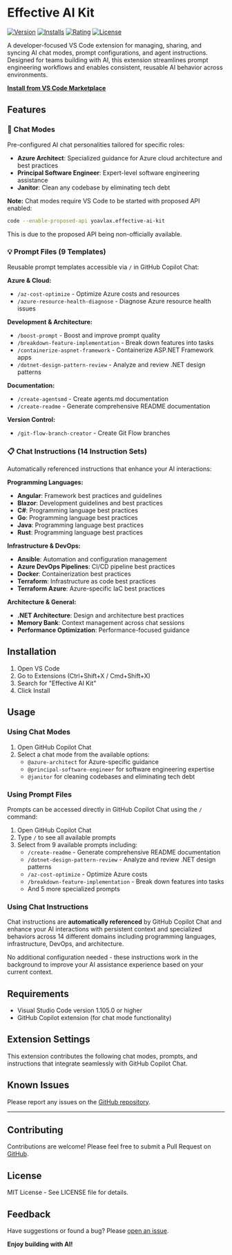 # Effective AI Kit

[![Version](https://img.shields.io/visual-studio-marketplace/v/yoavlax.effective-ai-kit?style=flat-square&label=VS%20Marketplace&logo=visual-studio-code)](https://marketplace.visualstudio.com/items?itemName=yoavlax.effective-ai-kit)
[![Installs](https://img.shields.io/visual-studio-marketplace/i/yoavlax.effective-ai-kit?style=flat-square)](https://marketplace.visualstudio.com/items?itemName=yoavlax.effective-ai-kit)
[![Rating](https://img.shields.io/visual-studio-marketplace/r/yoavlax.effective-ai-kit?style=flat-square)](https://marketplace.visualstudio.com/items?itemName=yoavlax.effective-ai-kit)
[![License](https://img.shields.io/github/license/YoavLax/Effective-AI-KIT?style=flat-square)](LICENSE)

A developer-focused VS Code extension for managing, sharing, and syncing AI chat modes, prompt configurations, and agent instructions. Designed for teams building with AI, this extension streamlines prompt engineering workflows and enables consistent, reusable AI behavior across environments.

**[Install from VS Code Marketplace](https://marketplace.visualstudio.com/items?itemName=yoavlax.effective-ai-kit)**

## Features

### 🤖 Chat Modes
Pre-configured AI chat personalities tailored for specific roles:
- **Azure Architect**: Specialized guidance for Azure cloud architecture and best practices
- **Principal Software Engineer**: Expert-level software engineering assistance
- **Janitor**: Clean any codebase by eliminating tech debt

**Note:** Chat modes require VS Code to be started with proposed API enabled:
```bash
code --enable-proposed-api yoavlax.effective-ai-kit
```
This is due to the proposed API being non-officially available.

### 💡 Prompt Files (9 Templates)
Reusable prompt templates accessible via `/` in GitHub Copilot Chat:

**Azure & Cloud:**
- `/az-cost-optimize` - Optimize Azure costs and resources
- `/azure-resource-health-diagnose` - Diagnose Azure resource health issues

**Development & Architecture:**
- `/boost-prompt` - Boost and improve prompt quality
- `/breakdown-feature-implementation` - Break down features into tasks
- `/containerize-aspnet-framework` - Containerize ASP.NET Framework apps
- `/dotnet-design-pattern-review` - Analyze and review .NET design patterns

**Documentation:**
- `/create-agentsmd` - Create agents.md documentation
- `/create-readme` - Generate comprehensive README documentation

**Version Control:**
- `/git-flow-branch-creator` - Create Git Flow branches

### 📋 Chat Instructions (14 Instruction Sets)
Automatically referenced instructions that enhance your AI interactions:

**Programming Languages:**
- **Angular**: Framework best practices and guidelines
- **Blazor**: Development guidelines and best practices
- **C#**: Programming language best practices
- **Go**: Programming language best practices
- **Java**: Programming language best practices
- **Rust**: Programming language best practices

**Infrastructure & DevOps:**
- **Ansible**: Automation and configuration management
- **Azure DevOps Pipelines**: CI/CD pipeline best practices
- **Docker**: Containerization best practices
- **Terraform**: Infrastructure as code best practices
- **Terraform Azure**: Azure-specific IaC best practices

**Architecture & General:**
- **.NET Architecture**: Design and architecture best practices
- **Memory Bank**: Context management across chat sessions
- **Performance Optimization**: Performance-focused guidance

## Installation

1. Open VS Code
2. Go to Extensions (Ctrl+Shift+X / Cmd+Shift+X)
3. Search for "Effective AI Kit"
4. Click Install

## Usage

### Using Chat Modes
1. Open GitHub Copilot Chat
2. Select a chat mode from the available options:
   - `@azure-architect` for Azure-specific guidance
   - `@principal-software-engineer` for software engineering expertise
   - `@janitor` for cleaning codebases and eliminating tech debt

### Using Prompt Files
Prompts can be accessed directly in GitHub Copilot Chat using the `/` command:
1. Open GitHub Copilot Chat
2. Type `/` to see all available prompts
3. Select from 9 available prompts including:
   - `/create-readme` - Generate comprehensive README documentation
   - `/dotnet-design-pattern-review` - Analyze and review .NET design patterns
   - `/az-cost-optimize` - Optimize Azure costs
   - `/breakdown-feature-implementation` - Break down features into tasks
   - And 5 more specialized prompts

### Using Chat Instructions
Chat instructions are **automatically referenced** by GitHub Copilot Chat and enhance your AI interactions with persistent context and specialized behaviors across 14 different domains including programming languages, infrastructure, DevOps, and architecture.

No additional configuration needed - these instructions work in the background to improve your AI assistance experience based on your current context.

## Requirements

- Visual Studio Code version 1.105.0 or higher
- GitHub Copilot extension (for chat mode functionality)

## Extension Settings

This extension contributes the following chat modes, prompts, and instructions that integrate seamlessly with GitHub Copilot Chat.

## Known Issues

Please report any issues on the [GitHub repository](https://github.com/YoavLax/Effective-AI-KIT/issues).

---

## Contributing

Contributions are welcome! Please feel free to submit a Pull Request on [GitHub](https://github.com/YoavLax/Effective-AI-KIT).

## License

MIT License - See LICENSE file for details.

## Feedback

Have suggestions or found a bug? Please [open an issue](https://github.com/YoavLax/Effective-AI-KIT/issues).

**Enjoy building with AI!**
